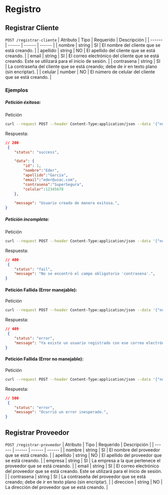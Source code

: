 # Registro

## Registrar Cliente <a name="registrar-cliente"></a>
`POST /registrar-cliente`
| Atributo | Tipo | Requerido | Descripción |
| ------ | ------ | ------ | ------ |
| nombre | string | SI | El nombre del cliente que se está creando. |
| apellido | string | NO | El apellido del cliente que se está creando. |
| email | string | SI | El correo electrónico del cliente que se está creando. Este se utilizará para el inicio de sesión. |
| contrasena | string | SI | La contraseña del cliente que se está creando; debe de ir en texto plano (sin encriptar). |
| celular | number | NO | El número de celular del cliente que se está creando. |

### Ejemplos

##### Petición éxitosa:

Petición

``` sh
curl --request POST --header Content-Type:application/json --data '{"nombre":"Eder", "apellido":"García", "email":"eder@usac.com", "contrasena":"SuperSegura", "celular":12345678}' "http://<URL_BUS>/registrar-cliente"
```

Respuesta:

``` json
// 200
 {
    "status": "success",

    "data": {
        "id": 1,
        "nombre":"Eder",
        "apellido":"García",
        "email":"eder@usac.com",
        "contrasena":"SuperSegura",
        "celular":12345678
    },
 
    "message": "Usuario creado de manera exitosa.",
}

```

##### Petición incompleta:

Petición

``` sh
curl --request POST --header Content-Type:application/json --data '{"nombre":"Eder", "apellido":"García", "email":"eder@usac.com"}' "http://<URL_BUS>/registrar-cliente"
```

Respuesta:

``` json
// 400
 {
    "status": "fail",
    "message": "No se encontró el campo obligatorio 'contrasena'.",
}

```

#### Petición Fallida (Error manejable):

Petición

``` sh
curl --request POST --header Content-Type:application/json --data '{"nombre":"Eder", "apellido":"García", "email":"eder@usac.com", "contrasena":"SuperSegura", "celular":12345678}' "http://<URL_BUS>/registrar-cliente"
```
Respuesta:
``` json
// 409
 {
    "status": "error",
    "message": "Ya existe un usuario registrado con ese correo electrónico.",
}

```

#### Petición Fallida (Error no manejable):

Petición

``` sh
curl --request POST --header Content-Type:application/json --data '{"nombre":"Otro", "apellido":"Usuario", "email":"usuario@usac.com", "contrasena":"SuperSegura", "celular":12345678}' "http://<URL_BUS>/registrar-cliente"
```
Respuesta:
``` json
// 500
 {
    "status": "error",
    "message": "Ocurrió un error inesperado.",
}

```
## Registrar Proveedor <a name="registrar-proveedor"></a>
`POST /registrar-proveedor`
| Atributo | Tipo | Requerido | Descripción |
| ------ | ------ | ------ | ------ |
| nombre | string | SI | El nombre del proveedor que se está creando. |
| apellido | string | NO | El apellido del proveedor que se está creando. |
| empresa | string | SI | La empresa a la que pertenece el proveedor que se está creando. |
| email | string | SI | El correo electrónico del proveedor que se está creando. Este se utilizará para el inicio de sesión. |
| contrasena | string | SI | La contraseña del proveedor que se está creando; debe de ir en texto plano (sin encriptar). |
| direccion | string | NO | La dirección del proveedor que se está creando. |